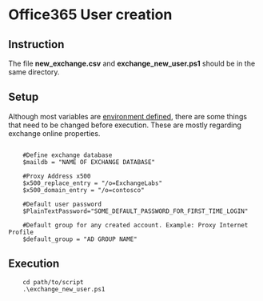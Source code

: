 # Office365 User creation

## Instruction

The file **new_exchange.csv** and **exchange_new_user.ps1** should be in the same directory.

## Setup

Although most variables are [environment defined](/user-creation/README.md), there are some things that need to be changed before execution. These are mostly regarding exchange online properties.

```

    #Define exchange database
    $maildb = "NAME OF EXCHANGE DATABASE"

    #Proxy Address x500
    $x500_replace_entry = "/o=ExchangeLabs"
    $x500_domain_entry = "/o=contosco"

    #Default user password
    $PlainTextPassword="SOME_DEFAULT_PASSWORD_FOR_FIRST_TIME_LOGIN" 

    #Default group for any created account. Example: Proxy Internet Profile
    $default_group = "AD GROUP NAME"

```

## Execution

```
    cd path/to/script
    .\exchange_new_user.ps1

```